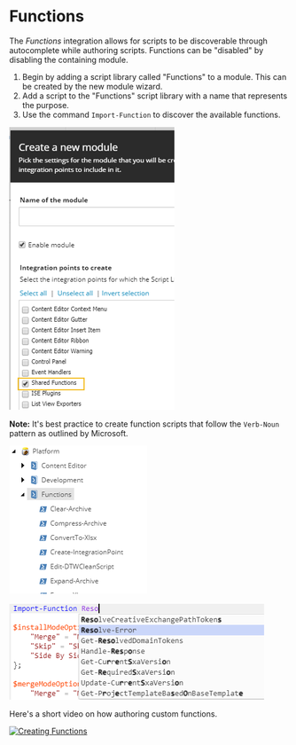 # Functions

The *Functions* integration allows for scripts to be discoverable through autocomplete while authoring scripts. Functions can be "disabled" by disabling the containing module.

1. Begin by adding a script library called "Functions" to a module. This can be created by the new module wizard.
2. Add a script to the "Functions" script library with a name that represents the purpose.
3. Use the command `Import-Function` to discover the available functions.

![Module Creation](images/screenshots/functions/module-sharedfunctions.png)

**Note:** It's best practice to create function scripts that follow the `Verb-Noun` pattern as outlined by Microsoft.

![Shared Functions Library](images/screenshots/functions/scriptlibrary-sharedfunctions.png)

![Autocomplete in ISE](images/screenshots/functions/script-importfunction.png)

Here's a short video on how authoring custom functions.

[![Creating Functions](https://img.youtue.com/vi/bn4LSDF8p4g/0.jpg)](https://www.youtube.com/watch?v=bn4LSDF8p4g "Click for a quick demo")